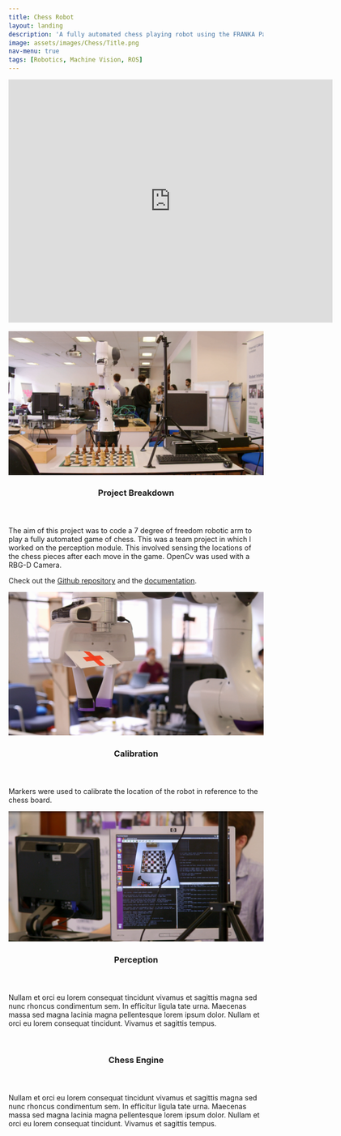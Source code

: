 ```yaml
---
title: Chess Robot
layout: landing
description: 'A fully automated chess playing robot using the FRANKA Panda arm.'
image: assets/images/Chess/Title.png
nav-menu: true
tags: [Robotics, Machine Vision, ROS]
---
```



<!-- Main -->
<div id="main">

<!-- One -->

<section id="one" class="spotlights">
  <section>
    <div class="inner">
      <div class="video-frame">
        <p align = "center">
          <iframe width="640" height="480" src="https://player.vimeo.com/video/291377091" frameborder="0" webkitallowfullscreen="" mozallowfullscreen="" allowfullscreen="" ></iframe>
        </p>
      </div>
    </div>
  </section>
  <section>
  	<img src="assets/images/Chess/setup.png" alt="" data-position="top center" />
    <div class="content">
      <div class="inner">
        <header class="major">
          <h3>Project Breakdown</h3>
        </header>
        <p>The aim of this project was to code a 7 degree of freedom robotic arm to play a fully automated game of chess. This was a team project in which I worked on the perception module. This involved sensing the locations of the chess pieces after each move in the game. OpenCv was used with a RBG-D Camera.</p>
        <p>Check out the <a href="https://github.com/nebbles/DE3-ROB1-CHESS">Github repository</a> and the <a href="https://de3-rob1-chess.readthedocs.io/en/latest/">documentation</a>.</p>
      </div>
    </div>
  </section>
  <section>
		<img src="assets/images/Chess/calibration.png" alt="" data-position="top center" />
		<div class="content">
			<div class="inner">
				<header class="major">
					<h3>Calibration</h3>
				</header>
				<p>Markers were used to calibrate the location of the robot in reference to the chess board.</p>
			</div>
		</div>
	</section>
	<section>
		<img src="assets/images/Chess/perception.png" alt="" data-position="25% 25%" />
		<div class="content">
			<div class="inner">
				<header class="major">
					<h3>Perception</h3>
				</header>
				<p>Nullam et orci eu lorem consequat tincidunt vivamus et sagittis magna sed nunc rhoncus condimentum sem. In efficitur ligula tate urna. Maecenas massa sed magna lacinia magna pellentesque lorem ipsum dolor. Nullam et orci eu lorem consequat tincidunt. Vivamus et sagittis tempus.</p>
			</div>
		</div>
	</section>
  <section>
    <img src="assets/images/Chess/chess1.tiff" alt="" data-position="25% 25%" />
    <div class="content">
      <div class="inner">
        <header class="major">
          <h3>Chess Engine</h3>
        </header>
        <p>Nullam et orci eu lorem consequat tincidunt vivamus et sagittis magna sed nunc rhoncus condimentum sem. In efficitur ligula tate urna. Maecenas massa sed magna lacinia magna pellentesque lorem ipsum dolor. Nullam et orci eu lorem consequat tincidunt. Vivamus et sagittis tempus.</p>
      </div>
    </div>
  </section>
</section>
